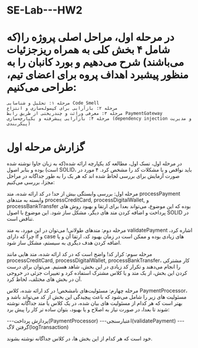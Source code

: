 # SE-Lab---HW2

# در مرحله اول، مراحل اصلی پروژه را(که شامل ۴ بخش کلی به همراه ریزجزئیات می‌باشند) شرح می‌دهیم و بورد کانبان را به منظور پیشبرد اهداف پروه برای اعضای تیم، طراحی می‌کنیم:

    مرحله ۱: تحلیل و شناسایی Code Smell
    مرحله ۲: بازآرایی برای کپسوله‌سازی و انتزاع
    مرحله ۳: معرفی وراثت و چندریختی از طریق رابط PaymentGateway
    مرحله ۴: بازآرایی پیشرفته و یکپارچه‌سازی (dependency injection و مدیریت پیکربندی)

# گزارش مرحله اول

در مرحله اول، تسک اول، مطالعه کد یکپارچه ارائه شده(که به زبان جاوا نوشته شده است) بوده و بنابر اصول SOLID، باید نواقص و یا مشکلات کد را مشخص کرد. ۴ مورد در صورت آزمایش برای بررسی لحاظ شده اند که هر یک را به طور جداگانه در مراحل مجزا، بررسی می‌کنیم:

مرحله اول: بررسی وابستگی بیش از حد!
در کد ارائه شده، متد processPayment وابسته به متدهای processCreditCard, processDigitalWallet, و processBankTransfer بوده که این موضوع، می‌تواند بعدا برای ارتقا و بهبود روش های پرداخت و اضافه کردن متد های دیگر، مشکل ساز شود. این موضوع با اصول SOLID در تناقض است.

مرحله دوم: متدهای طولانی!
می‌توان در این مورد، به متد validatePayment اشاره کرد، چرا که دارای if و case های زیادی بوده و ممکن است در زمان بهبود کد، ارتقا آن و یا اضافه کردن هدف دیگری به سیستم، مشکل ساز شود.

مرحله سوم: کرار کد!
واضح است که در کد ارائه شده، متد هایی مانند processCreditCard, processDigitalWallet, processBankTransfer، کار مشترکی را انجام می‌دهند و تکرار کد زیادی در این بخش، شاهد هستیم. می‌توان برای درست کردن این بخش، از یک متد و یا کلاس مشترک استفاده کرد و تغییرات جزئی در خروجی آن در بخش های مختلف، لحاظ کرد.

مرحله چهارم: مسئولیت‌های نامشخص!
در کد ارائه شده، کلاس PaymentProcessor، مسئولیت های زیر را شامل می‌شود که باعث پیچیدگی این بخش از کد می‌تواند باشد و بهتر است که هر کدام از مسئولیت های بیان شده، در یک کلاس یا متد جداگانه نوشته شوند تا بعدا، در صورت نیاز به اصلاح و یا بهبود، بتوان ساده تر کار را پیش برد:

---پردازش پرداخت(PaymentProcessor)
---اعتبارسنجی(validatePayment)
---گرفتن لاگ(logTransaction)

خود است که هر کدام از این بخش ها، در کلاس جداگانه نوشته بشوند.
